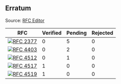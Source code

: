 ## Erratum

Source: [RFC Editor](https://www.rfc-editor.org/errata_search.php?rec_status=15&submitter_name=Jesse+Coretta&presentation=table)

| RFC | Verified | Pending | Rejected |
| --- | -------- | ------- | -------- |
|[![RFC 2377](https://img.shields.io/badge/RFC_2377-blue?style=flat-square&logoColor=blue&label=%F0%9F%93%9D%20&labelColor=blue&color=blue&cacheSeconds=86400)](https://www.rfc-editor.org/errata/rfc2377)| 0 | 5 | 0 |
|[![RFC 4403](https://img.shields.io/badge/RFC_4403-blue?style=flat-square&logoColor=blue&label=%F0%9F%93%9D%20&labelColor=blue&color=blue&cacheSeconds=86400)](https://www.rfc-editor.org/errata/rfc4403)| 0 | 2 | 0 |
|[![RFC 4512](https://img.shields.io/badge/RFC_4512-blue?style=flat-square&logoColor=blue&label=%F0%9F%93%9D%20&labelColor=blue&color=blue&cacheSeconds=86400)](https://www.rfc-editor.org/errata/eid7896)| 0 | 1 | 0 |
|[![RFC 4517](https://img.shields.io/badge/RFC_4517-blue?style=flat-square&logoColor=blue&label=%F0%9F%93%9D%20&labelColor=blue&color=blue&cacheSeconds=86400)](https://www.rfc-editor.org/errata/eid7917)| 1 | 0 | 0 |
|[![RFC 4519](https://img.shields.io/badge/RFC_4519-blue?style=flat-square&logoColor=blue&label=%F0%9F%93%9D%20&labelColor=blue&color=blue&cacheSeconds=86400)](https://www.rfc-editor.org/errata/eid6974)| 1 | 0 | 0 |
